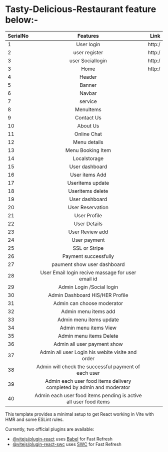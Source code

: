 # Tasty-Delicious-Restaurant feature below:-



|   SerialNo    |    Features     | Link  |
| :------------ |:---------------:| -----:|
|        1      | User login      |http:/ |
|        2      | user register   |http:/ |
|        3      | user Sociallogin|http:/ |
|        3      | Home            |http:/ |
|        4      | Header          |       |
|        5      | Banner          |       |
|        6      | Navbar          |       |
|        7      | service         |       |
|        8      | MenuItems       |       |
|        9      | Contact Us      |       |
|        10     | About Us        |       |
|        11     | Online Chat     |       |
|        12     | Menu details    |       |
|        13     |Menu Booking Item|       |
|        14     | Localstorage    |       |
|        15     |User dashboard   |       |
|        16     |User items Add   |       |
|        17     |Useritems update |       |
|        18     |Useritems delete |       |
|        19     | User dashboard  |       |
|        20     | User Reservation|       |
|        21     | User Profile    |       |
|        22     | User Details    |       |
|        23     | User Review add |       |
|        24     | User payment    |       |
|        25     |SSL or Stripe    |       |
|        26     |Payment successfully     |       |
|        27     |paument show user dashboard   |       |
|        28     |User Email login recive massage for user email id   |       |
|        29     | Admin Login /Social login    |       |
|        30     | Admin Dashboard HIS/HER Profile    |       |
|        31     | Admin can choose moderator      |       |
|        32     | Admin menu items add      |       |
|        33     | Admin menu items update|       |
|        34     | Admin menu items View|       |
|        35     | Admin menu items Delete|       |
|        36     | Admin all user payment show|       |
|        37     | Admin all user Login his webite visite and order|       |
|        38     | Admin will check the successful payment of each user|       |
|        39     | Admin each user food items delivery completed by admin and moderator|       |
|        40     | Admin each user food items pending is active all user food items|       |











This template provides a minimal setup to get React working in Vite with HMR and some ESLint rules.

Currently, two official plugins are available:

- [@vitejs/plugin-react](https://github.com/vitejs/vite-plugin-react/blob/main/packages/plugin-react/README.md) uses [Babel](https://babeljs.io/) for Fast Refresh
- [@vitejs/plugin-react-swc](https://github.com/vitejs/vite-plugin-react-swc) uses [SWC](https://swc.rs/) for Fast Refresh
